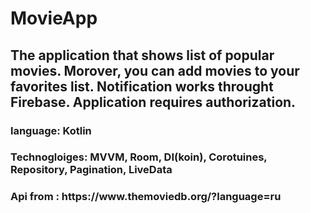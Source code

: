 <h1>MovieApp </h1>

<h2> The application that shows list of popular movies. Morover, you can add movies to your favorites list. Notification works throught Firebase. Application requires authorization.</h2>
<h3> language: Kotlin</h3>
<h3> Technogloiges: MVVM, Room, DI(koin), Corotuines, Repository, Pagination, LiveData </h3>
<h3> Api from : https://www.themoviedb.org/?language=ru </h3>
